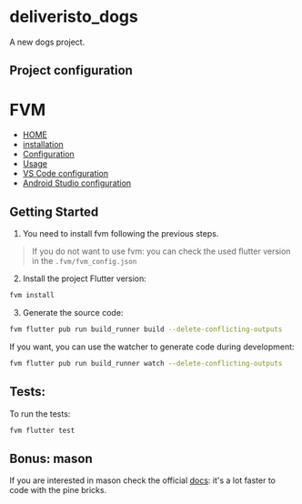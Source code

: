 # deliveristo_dogs

A new dogs project.

## Project configuration

# FVM

- [HOME](https://fvm.app/)
- [installation](https://fvm.app/docs/getting_started/installation)
- [Configuration](https://fvm.app/docs/getting_started/configuration)
- [Usage](https://fvm.app/docs/guides/running_flutter)
- [VS Code configuration](https://fvm.app/docs/getting_started/configuration#vs-code)
- [Android Studio configuration](https://fvm.app/docs/getting_started/configuration#android-studio)

## Getting Started

1. You need to install fvm following the previous steps.
> If you do not want to use fvm: you can check the used flutter version in the `.fvm/fvm_config.json`
2. Install the project Flutter version:
```bash
fvm install
```

3. Generate the source code:
```bash
fvm flutter pub run build_runner build --delete-conflicting-outputs
```
If you want, you can use the watcher to generate code during development:
```bash
fvm flutter pub run build_runner watch --delete-conflicting-outputs
```

## Tests:

To run the tests:
```bash
fvm flutter test
```

## Bonus: mason
If you are interested in mason check the official [docs](https://brickhub.dev/): it's a lot faster to code with the pine bricks.